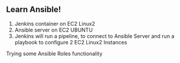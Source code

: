 ## Learn Ansible!

1. Jenkins container on EC2 Linux2
2. Ansible server on EC2 UBUNTU
3. Jenkins will run a pipeline, to connect to Ansible Server and run a playbook to configure 2 EC2 Linux2 Instances

Trying some Ansible Roles functionality